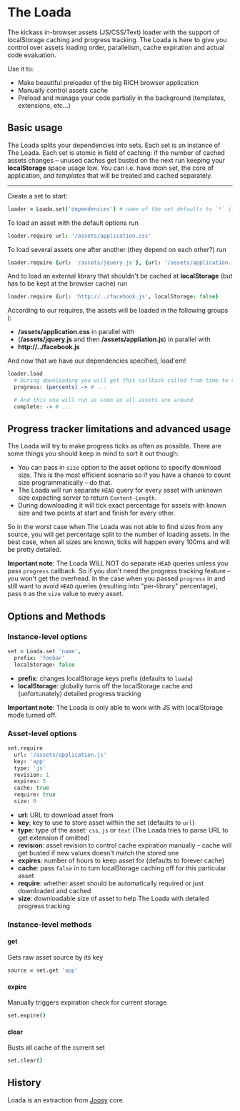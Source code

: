 # The Loada

The kickass in-browser assets (JS/CSS/Text) loader with the support of localStorage caching and progress tracking. The Loada is here to give you control over assets loading order, parallelism, cache expiration and actual code evaluation. 

Use it to:

  * Make beautiful preloader of the big RICH browser application
  * Manually control assets cache
  * Preload and manage your code partially in the background (templates, extensions, etc...)

## Basic usage

The Loada splits your dependencies into sets. Each set is an instance of The Loada. Each set is atomic in field of caching: if the number of cached assets changes – unused caches get busted on the next run keeping your **localStorage** space usage low. You can i.e. have *main* set, the core of application, and *templates* that will be treated and cached separately.

---

Create a set to start:

```coffee
loader = Loada.set('dependencies') # name of the set defaults to `*` if omitted.
```

To load an asset with the default options run

```coffee
loader.require url: '/assets/application.css'
```

To load several assets one after another (they depend on each other?) run

```coffee
loader.require {url: '/assets/jquery.js'}, {url: '/assets/application.js'}
```

And to load an external library that shouldn't be cached at **localStorage** (but has to be kept at
the browser cache) run

```coffee
loader.require {url: 'http://../facebook.js', localStorage: false}
```

According to our requires, the assets will be loaded in the following groups (:

  * **/assets/application.css** in parallel with
  * (**/assets/jquery.js** and then **/assets/appliation.js**) in parallel with
  * **http://../facebook.js**

And now that we have our dependencies specified, load'em!

```coffee
loader.load
  # During downloading you will get this callback called from time to time
  progress: (percents) -> # ...

  # And this one will run as soon as all assets are around
  complete: -> # ...
```

## Progress tracker limitations and advanced usage

The Loada will try to make progress ticks as often as possible. There are some things you should keep in mind to sort it out though:

  * You can pass in `size` option to the asset options to specify download size. This is the most efficient scenario so if you have a chance to count size programmatically – do that.
  * The Loada will run separate `HEAD` query  for every asset with unknown size expecting server to return `Content-Length`.
  * During downloading it will tick exact percentage for assets with known size and two points at start and finish for every other.

So in the worst case when The Loada was not able to find sizes from any source, you will get percentage split to the number of loading assets. In the best case, when all sizes are known, ticks will happen every 100ms and will be pretty detailed.

**Important note**: The Loada WILL NOT do separate `HEAD` queries unless you pass `progress` callback. So if you don't need the progress tracking feature – you won't get the overhead. In the case when you passed `progress` in and still want to avoid `HEAD` queries (resulting into "per-library" percentage), pass `0` as the `size` value to every asset.

## Options and Methods

### Instance-level options

```coffee
set = Loada.set 'name',
  prefix: 'foobar'
  localStorage: false
```

  * **prefix**: changes localStorage keys prefix (defaults to `loada`)
  * **localStorage**: globally turns off the localStorage cache and (unfortunately) detailed progress tracking

**Important note**: The Loada is only able to work with JS with localStorage mode turned off.

### Asset-level options

```coffee
set.require
  url: '/assets/application.js'
  key: 'app'
  type: 'js'
  revision: 1
  expires: 5
  cache: true
  require: true
  size: 0
```
  * **url**: URL to download asset from
  * **key**: key to use to store asset within the set (defaults to `url`)
  * **type**: type of the asset: `css`, `js` or `text` (The Loada tries to parse URL to get extension if omitted)
  * **revision**: asset revision to control cache expiration manually – cache will get busted if new values doesn't match the stored one
  * **expires**: number of hours to keep asset for (defaults to forever cache)
  * **cache**: pass `false` in to turn localStorage caching off for this particular asset
  * **require**: whether asset should be automatically required or just downloaded and cached
  * **size**: downloadable size of asset to help The Loada with detailed progress tracking

### Instance-level methods

#### **get**

Gets raw asset source by its key

```coffee
source = set.get 'app'
```

#### **expire**

Manually triggers expiration check for current storage

```coffee
set.expire()
```

#### **clear**

Busts all cache of the current set

```coffee
set.clear()
```

## History

Loada is an extraction from [Joosy](http://joosy.ws) core.